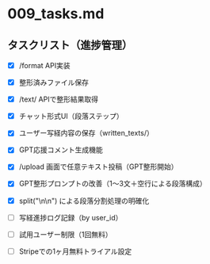 # 009_tasks.md

## タスクリスト（進捗管理）

- [x] /format API実装
- [x] 整形済みファイル保存
- [x] /text/<id> APIで整形結果取得
- [x] チャット形式UI（段落ステップ） 
- [x] ユーザー写経内容の保存（written_texts/） 
- [x] GPT応援コメント生成機能
- [x] /upload 画面で任意テキスト投稿（GPT整形開始）
- [x] GPT整形プロンプトの改善（1〜3文＋空行による段落構成）
- [x] split("\n\n") による段落分割処理の明確化
- [ ] 写経進捗ログ記録（by user_id）
- [ ] 試用ユーザー制限（1回無料）
- [ ] Stripeでの1ヶ月無料トライアル設定


